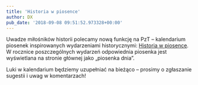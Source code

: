 ```yaml
---
title: 'Historia w piosence'
author: DX
pub_date: '2018-09-08 09:51:52.973328+00:00'
---
```


Uwadze miłośników historii polecamy nową funkcję na PzT – kalendarium piosenek inspirowanych wydarzeniami historycznymi: [Historia w piosence](https://www.piosenkaztekstem.pl/historia/). W rocznice poszczególnych wydarzeń odpowiednia piosenka jest wyświetlana na stronie głównej jako „piosenka dnia”.

Luki w kalendarium będziemy uzupełniać na bieżąco – prosimy o zgłaszanie sugestii i uwag w komentarzach!